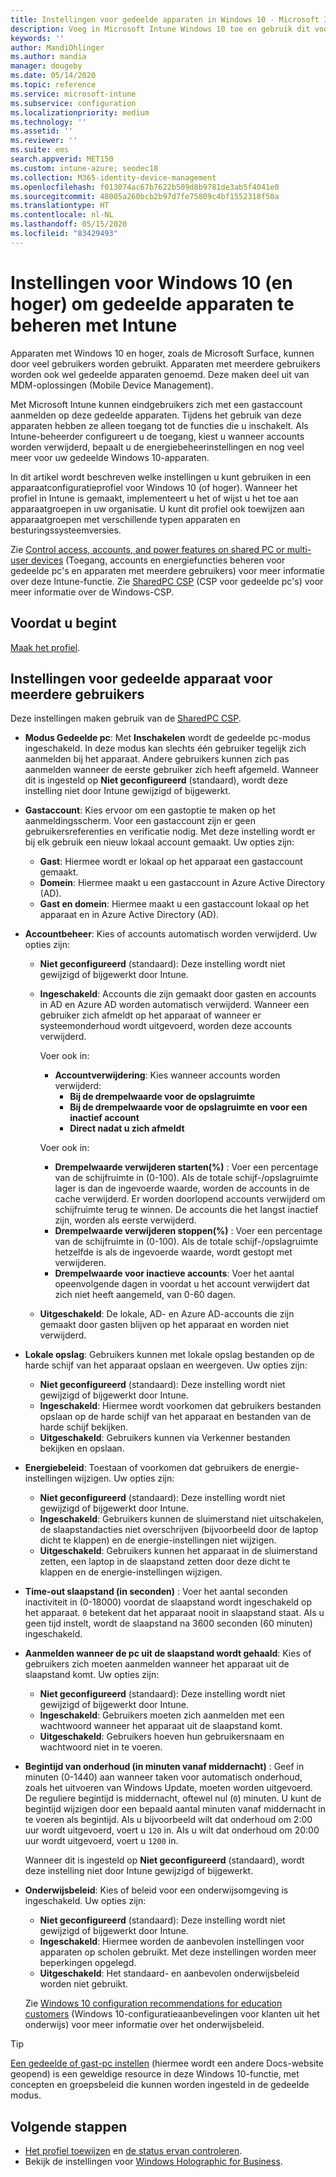 ```yaml
---
title: Instellingen voor gedeelde apparaten in Windows 10 - Microsoft Intune - Azure | Microsoft Docs
description: Voeg in Microsoft Intune Windows 10 toe en gebruik dit voor het configureren voor apparaten die worden gedeeld of door meerdere gebruikers worden gebruikt. Bekijk een lijst met alle instellingen en wat deze betekenen op de apparaten, inclusief Microsoft Surface. Beheer gastaccounts, beheer accounts, verwijder inactieve accounts, geef toestemming voor of blokkeer opslaan in lokale opslag, stel energie- en slaapopties in, kies wanneer updates worden geïnstalleerd en gebruik apparaten in onderwijsomgevingen in een apparaatconfiguratieprofiel.
keywords: ''
author: MandiOhlinger
ms.author: mandia
manager: dougeby
ms.date: 05/14/2020
ms.topic: reference
ms.service: microsoft-intune
ms.subservice: configuration
ms.localizationpriority: medium
ms.technology: ''
ms.assetid: ''
ms.reviewer: ''
ms.suite: ems
search.appverid: MET150
ms.custom: intune-azure; seodec18
ms.collection: M365-identity-device-management
ms.openlocfilehash: f013074ac67b7622b509d8b9781de3ab5f4041e0
ms.sourcegitcommit: 48005a260bcb2b97d7fe75809c4bf1552318f50a
ms.translationtype: HT
ms.contentlocale: nl-NL
ms.lasthandoff: 05/15/2020
ms.locfileid: "83429493"
---
```

# <a name="windows-10-and-later-settings-to-manage-shared-devices-using-intune"></a>Instellingen voor Windows 10 (en hoger) om gedeelde apparaten te beheren met Intune

Apparaten met Windows 10 en hoger, zoals de Microsoft Surface, kunnen door veel gebruikers worden gebruikt. Apparaten met meerdere gebruikers worden ook wel gedeelde apparaten genoemd. Deze maken deel uit van MDM-oplossingen (Mobile Device Management).

Met Microsoft Intune kunnen eindgebruikers zich met een gastaccount aanmelden op deze gedeelde apparaten. Tijdens het gebruik van deze apparaten hebben ze alleen toegang tot de functies die u inschakelt. Als Intune-beheerder configureert u de toegang, kiest u wanneer accounts worden verwijderd, bepaalt u de energiebeheerinstellingen en nog veel meer voor uw gedeelde Windows 10-apparaten.

In dit artikel wordt beschreven welke instellingen u kunt gebruiken in een apparaatconfiguratieprofiel voor Windows 10 (of hoger). Wanneer het profiel in Intune is gemaakt, implementeert u het of wijst u het toe aan apparaatgroepen in uw organisatie. U kunt dit profiel ook toewijzen aan apparaatgroepen met verschillende typen apparaten en besturingssysteemversies.

Zie [Control access, accounts, and power features on shared PC or multi-user devices](shared-user-device-settings.md) (Toegang, accounts en energiefuncties beheren voor gedeelde pc's en apparaten met meerdere gebruikers) voor meer informatie over deze Intune-functie. Zie [SharedPC CSP](https://docs.microsoft.com/windows/client-management/mdm/sharedpc-csp) (CSP voor gedeelde pc's) voor meer informatie over de Windows-CSP.

## <a name="before-your-begin"></a>Voordat u begint

[Maak het profiel](shared-user-device-settings.md).

## <a name="shared-multi-user-device-settings"></a>Instellingen voor gedeelde apparaat voor meerdere gebruikers

Deze instellingen maken gebruik van de [SharedPC CSP](https://docs.microsoft.com/windows/client-management/mdm/sharedpc-csp).

- **Modus Gedeelde pc**: Met **Inschakelen** wordt de gedeelde pc-modus ingeschakeld. In deze modus kan slechts één gebruiker tegelijk zich aanmelden bij het apparaat. Andere gebruikers kunnen zich pas aanmelden wanneer de eerste gebruiker zich heeft afgemeld. Wanneer dit is ingesteld op **Niet geconfigureerd** (standaard), wordt deze instelling niet door Intune gewijzigd of bijgewerkt.
- **Gastaccount**: Kies ervoor om een gastoptie te maken op het aanmeldingsscherm. Voor een gastaccount zijn er geen gebruikersreferenties en verificatie nodig. Met deze instelling wordt er bij elk gebruik een nieuw lokaal account gemaakt. Uw opties zijn:
  - **Gast**: Hiermee wordt er lokaal op het apparaat een gastaccount gemaakt.
  - **Domein**: Hiermee maakt u een gastaccount in Azure Active Directory (AD).
  - **Gast en domein**: Hiermee maakt u een gastaccount lokaal op het apparaat en in Azure Active Directory (AD).
- **Accountbeheer**: Kies of accounts automatisch worden verwijderd. Uw opties zijn:
  - **Niet geconfigureerd** (standaard): Deze instelling wordt niet gewijzigd of bijgewerkt door Intune.
  - **Ingeschakeld**: Accounts die zijn gemaakt door gasten en accounts in AD en Azure AD worden automatisch verwijderd. Wanneer een gebruiker zich afmeldt op het apparaat of wanneer er systeemonderhoud wordt uitgevoerd, worden deze accounts verwijderd.

    Voer ook in:

    - **Accountverwijdering**: Kies wanneer accounts worden verwijderd:
      - **Bij de drempelwaarde voor de opslagruimte**
      - **Bij de drempelwaarde voor de opslagruimte en voor een inactief account**
      - **Direct nadat u zich afmeldt**

    Voer ook in:

    - **Drempelwaarde verwijderen starten(%)** : Voer een percentage van de schijfruimte in (0-100). Als de totale schijf-/opslagruimte lager is dan de ingevoerde waarde, worden de accounts in de cache verwijderd. Er worden doorlopend accounts verwijderd om schijfruimte terug te winnen. De accounts die het langst inactief zijn, worden als eerste verwijderd.
    - **Drempelwaarde verwijderen stoppen(%)** : Voer een percentage van de schijfruimte in (0-100). Als de totale schijf-/opslagruimte hetzelfde is als de ingevoerde waarde, wordt gestopt met verwijderen.
    - **Drempelwaarde voor inactieve accounts**: Voer het aantal opeenvolgende dagen in voordat u het account verwijdert dat zich niet heeft aangemeld, van 0-60 dagen.

  - **Uitgeschakeld**: De lokale, AD- en Azure AD-accounts die zijn gemaakt door gasten blijven op het apparaat en worden niet verwijderd.

- **Lokale opslag**: Gebruikers kunnen met lokale opslag bestanden op de harde schijf van het apparaat opslaan en weergeven. Uw opties zijn:
  - **Niet geconfigureerd** (standaard): Deze instelling wordt niet gewijzigd of bijgewerkt door Intune.
  - **Ingeschakeld**: Hiermee wordt voorkomen dat gebruikers bestanden opslaan op de harde schijf van het apparaat en bestanden van de harde schijf bekijken.
  - **Uitgeschakeld**: Gebruikers kunnen via Verkenner bestanden bekijken en opslaan.

- **Energiebeleid**: Toestaan of voorkomen dat gebruikers de energie-instellingen wijzigen. Uw opties zijn:
  - **Niet geconfigureerd** (standaard): Deze instelling wordt niet gewijzigd of bijgewerkt door Intune.
  - **Ingeschakeld**: Gebruikers kunnen de sluimerstand niet uitschakelen, de slaapstandacties niet overschrijven (bijvoorbeeld door de laptop dicht te klappen) en de energie-instellingen niet wijzigen.
  - **Uitgeschakeld**: Gebruikers kunnen het apparaat in de sluimerstand zetten, een laptop in de slaapstand zetten door deze dicht te klappen en de energie-instellingen wijzigen.

- **Time-out slaapstand (in seconden)** : Voer het aantal seconden inactiviteit in (0-18000) voordat de slaapstand wordt ingeschakeld op het apparaat. `0` betekent dat het apparaat nooit in slaapstand staat. Als u geen tijd instelt, wordt de slaapstand na 3600 seconden (60 minuten) ingeschakeld.

- **Aanmelden wanneer de pc uit de slaapstand wordt gehaald**: Kies of gebruikers zich moeten aanmelden wanneer het apparaat uit de slaapstand komt. Uw opties zijn:
  - **Niet geconfigureerd** (standaard): Deze instelling wordt niet gewijzigd of bijgewerkt door Intune.
  - **Ingeschakeld**: Gebruikers moeten zich aanmelden met een wachtwoord wanneer het apparaat uit de slaapstand komt.
  - **Uitgeschakeld**: Gebruikers hoeven hun gebruikersnaam en wachtwoord niet in te voeren.

- **Begintijd van onderhoud (in minuten vanaf middernacht)** : Geef in minuten (0-1440) aan wanneer taken voor automatisch onderhoud, zoals het uitvoeren van Windows Update, moeten worden uitgevoerd. De reguliere begintijd is middernacht, oftewel nul (`0`) minuten. U kunt de begintijd wijzigen door een bepaald aantal minuten vanaf middernacht in te voeren als begintijd. Als u bijvoorbeeld wilt dat onderhoud om 2:00 uur wordt uitgevoerd, voert u `120` in. Als u wilt dat onderhoud om 20:00 uur wordt uitgevoerd, voert u `1200` in.

  Wanneer dit is ingesteld op **Niet geconfigureerd** (standaard), wordt deze instelling niet door Intune gewijzigd of bijgewerkt.

- **Onderwijsbeleid**: Kies of beleid voor een onderwijsomgeving is ingeschakeld. Uw opties zijn:
  - **Niet geconfigureerd** (standaard): Deze instelling wordt niet gewijzigd of bijgewerkt door Intune.
  - **Ingeschakeld**: Hiermee worden de aanbevolen instellingen voor apparaten op scholen gebruikt. Met deze instellingen worden meer beperkingen opgelegd.
  - **Uitgeschakeld**: Het standaard- en aanbevolen onderwijsbeleid worden niet gebruikt.

  Zie [Windows 10 configuration recommendations for education customers](https://docs.microsoft.com/education/windows/configure-windows-for-education) (Windows 10-configuratieaanbevelingen voor klanten uit het onderwijs) voor meer informatie over het onderwijsbeleid.

> [!TIP]
> [Een gedeelde of gast-pc instellen](https://docs.microsoft.com/windows/configuration/set-up-shared-or-guest-pc) (hiermee wordt een andere Docs-website geopend) is een geweldige resource in deze Windows 10-functie, met concepten en groepsbeleid die kunnen worden ingesteld in de gedeelde modus.

## <a name="next-steps"></a>Volgende stappen

- [Het profiel toewijzen](device-profile-assign.md) en [de status ervan controleren](device-profile-monitor.md).
- Bekijk de instellingen voor [Windows Holographic for Business](shared-user-device-settings-windows-holographic.md).
